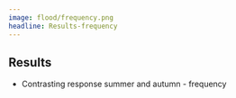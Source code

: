 ```yaml
---
image: flood/frequency.png
headline: Results-frequency
---
```


## Results

- Contrasting response summer and autumn - frequency
